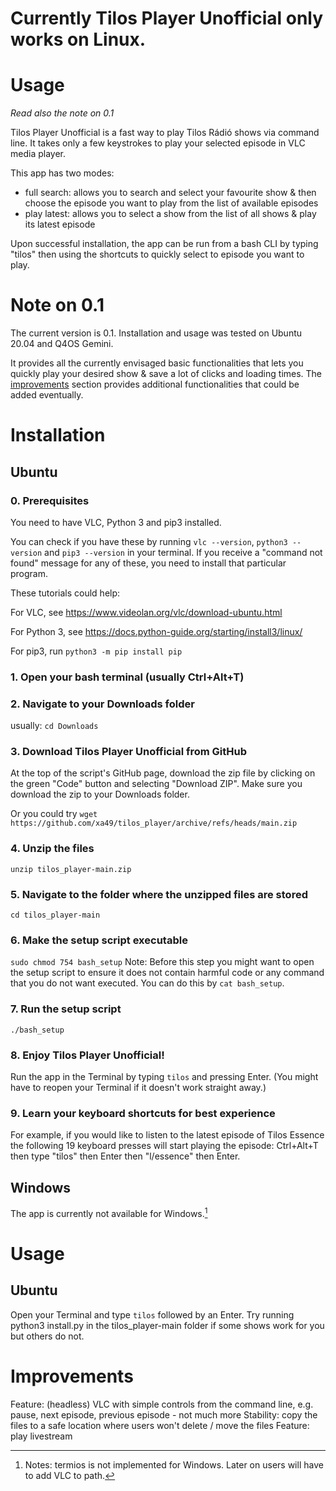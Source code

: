 # Currently Tilos Player Unofficial only works on Linux.
# Usage
*Read also the note on 0.1*

Tilos Player Unofficial is a fast way to play Tilos Rádió shows via command line.
It takes only a few keystrokes to play your selected episode in VLC media player.

This app has two modes:
- full search: allows you to search and select your favourite show & then choose the episode you want to play from the list of available episodes
- play latest: allows you to select a show from the list of all shows & play its latest episode

Upon successful installation, the app can be run from a bash CLI by typing "tilos" then using the shortcuts to quickly select to episode you want to play.

# Note on 0.1

The current version is 0.1. Installation and usage was tested on Ubuntu 20.04 and Q4OS Gemini.

It provides all the currently envisaged basic functionalities that lets you quickly play
your desired show & save a lot of clicks and loading times. The [improvements](#improvements)
section provides additional functionalities that could be added eventually.

# Installation
## Ubuntu
### 0. Prerequisites
You need to have VLC, Python 3 and pip3 installed.

You can check if you have these by running `vlc --version`, `python3 --version` and `pip3 --version`
in your terminal. If you receive a "command not found" message for any of these, you need to install that particular
program.

These tutorials could help:

For VLC, see https://www.videolan.org/vlc/download-ubuntu.html

For Python 3, see https://docs.python-guide.org/starting/install3/linux/

For pip3, run `python3 -m pip install pip`

### 1. Open your bash terminal (usually Ctrl+Alt+T)

### 2. Navigate to your Downloads folder
usually: `cd Downloads`

### 3. Download Tilos Player Unofficial from GitHub
At the top of the script's GitHub page, download the zip file by clicking on the green "Code" button
and selecting "Download ZIP". Make sure you download the zip to your Downloads folder.

Or you could try `wget https://github.com/xa49/tilos_player/archive/refs/heads/main.zip`

### 4. Unzip the files
`unzip tilos_player-main.zip`

### 5. Navigate to the folder where the unzipped files are stored
`cd tilos_player-main`

### 6. Make the setup script executable
`sudo chmod 754 bash_setup`
Note: Before this step you might want to open the setup script to ensure it does not contain
harmful code or any command that you do not want executed. You can do this by `cat bash_setup`.

### 7. Run the setup script
`./bash_setup`

### 8. Enjoy Tilos Player Unofficial!
Run the app in the Terminal by typing `tilos` and pressing Enter. (You might have to reopen your Terminal if it doesn't work straight away.)

### 9. Learn your keyboard shortcuts for best experience
For example, if you would like to listen to the latest episode of Tilos Essence the following 19
keyboard presses will start playing the episode: Ctrl+Alt+T then type "tilos" then Enter then
"l/essence" then Enter.

## Windows
The app is currently not available for Windows.[^1]

# Usage
## Ubuntu
Open your Terminal and type `tilos` followed by an Enter.
Try running python3 install.py in the tilos_player-main folder if some shows work for you but others do not.

# Improvements
Feature: (headless) VLC with simple controls from the command line, e.g. pause, next episode, previous episode - not much more
Stability: copy the files to a safe location where users won't delete / move the files
Feature: play livestream

[^1]: Notes: termios is not implemented for Windows. Later on users will have to add VLC to path.
